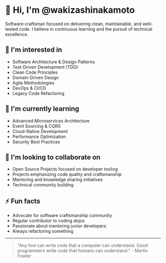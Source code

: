 # 👋 Hi, I'm @wakizashinakamoto

Software craftsman focused on delivering clean, maintainable, and well-tested code. I believe in continuous learning and the pursuit of technical excellence.

## 👀 I'm interested in
- Software Architecture & Design Patterns
- Test-Driven Development (TDD)
- Clean Code Principles
- Domain-Driven Design
- Agile Methodologies
- DevOps & CI/CD
- Legacy Code Refactoring

## 🌱 I'm currently learning
- Advanced Microservices Architecture
- Event Sourcing & CQRS
- Cloud-Native Development
- Performance Optimization
- Security Best Practices

## 💞️ I'm looking to collaborate on
- Open Source Projects focused on developer tooling
- Projects emphasizing code quality and craftsmanship
- Mentoring and knowledge sharing initiatives
- Technical community building

## ⚡ Fun facts
- Advocate for software craftsmanship community
- Regular contributor to coding dojos
- Passionate about mentoring junior developers
- Always refactoring something

---
> "Any fool can write code that a computer can understand. Good programmers write code that humans can understand." - Martin Fowler
